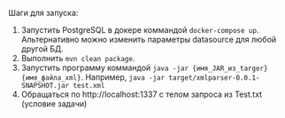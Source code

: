 Шаги для запуска:
1. Запустить PostgreSQL в докере коммандой `docker-compose up`. Альтернативно можно изменить параметры datasource для любой другой БД.
2. Выполнить `mvn clean package`.
3. Запустить программу коммандой `java -jar {имя_JAR_из_targer} {имя_файла_xml}`. Например, `java -jar target/xmlparser-0.0.1-SNAPSHOT.jar test.xml`
4. Обращаться по http://localhost:1337 c телом запроса из Test.txt (условие задачи)
